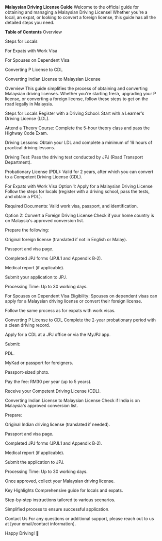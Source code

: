 **Malaysian Driving License Guide**
Welcome to the official guide for obtaining and managing a Malaysian Driving License! Whether you're a local, an expat, or looking to convert a foreign license, this guide has all the detailed steps you need.

**Table of Contents**
Overview

Steps for Locals

For Expats with Work Visa

For Spouses on Dependent Visa

Converting P License to CDL

Converting Indian License to Malaysian License

Overview
This guide simplifies the process of obtaining and converting Malaysian driving licenses. Whether you're starting fresh, upgrading your P license, or converting a foreign license, follow these steps to get on the road legally in Malaysia.

Steps for Locals
Register with a Driving School: Start with a Learner's Driving License (LDL).

Attend a Theory Course: Complete the 5-hour theory class and pass the Highway Code Exam.

Driving Lessons: Obtain your LDL and complete a minimum of 16 hours of practical driving lessons.

Driving Test: Pass the driving test conducted by JPJ (Road Transport Department).

Probationary License (PDL): Valid for 2 years, after which you can convert to a Competent Driving License (CDL).

For Expats with Work Visa
Option 1: Apply for a Malaysian Driving License
Follow the steps for locals (register with a driving school, pass the tests, and obtain a PDL).

Required Documents: Valid work visa, passport, and identification.

Option 2: Convert a Foreign Driving License
Check if your home country is on Malaysia's approved conversion list.

Prepare the following:

Original foreign license (translated if not in English or Malay).

Passport and visa page.

Completed JPJ forms (JPJL1 and Appendix B-2).

Medical report (if applicable).

Submit your application to JPJ.

Processing Time: Up to 30 working days.

For Spouses on Dependent Visa
Eligibility: Spouses on dependent visas can apply for a Malaysian driving license or convert their foreign license.

Follow the same process as for expats with work visas.

Converting P License to CDL
Complete the 2-year probationary period with a clean driving record.

Apply for a CDL at a JPJ office or via the MyJPJ app.

Submit:

PDL.

MyKad or passport for foreigners.

Passport-sized photo.

Pay the fee: RM30 per year (up to 5 years).

Receive your Competent Driving License (CDL).

Converting Indian License to Malaysian License
Check if India is on Malaysia's approved conversion list.

Prepare:

Original Indian driving license (translated if needed).

Passport and visa page.

Completed JPJ forms (JPJL1 and Appendix B-2).

Medical report (if applicable).

Submit the application to JPJ.

Processing Time: Up to 30 working days.

Once approved, collect your Malaysian driving license.

Key Highlights
Comprehensive guide for locals and expats.

Step-by-step instructions tailored to various scenarios.

Simplified process to ensure successful application.

Contact Us
For any questions or additional support, please reach out to us at [your email/contact information].

Happy Driving! 🚗
